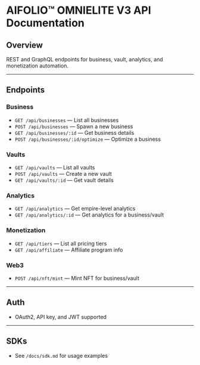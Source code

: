 # AIFOLIO™ OMNIELITE V3 API Documentation

## Overview

REST and GraphQL endpoints for business, vault, analytics, and monetization automation.

---

## Endpoints

### Business

- `GET /api/businesses` — List all businesses
- `POST /api/businesses` — Spawn a new business
- `GET /api/businesses/:id` — Get business details
- `POST /api/businesses/:id/optimize` — Optimize a business

### Vaults

- `GET /api/vaults` — List all vaults
- `POST /api/vaults` — Create a new vault
- `GET /api/vaults/:id` — Get vault details

### Analytics

- `GET /api/analytics` — Get empire-level analytics
- `GET /api/analytics/:id` — Get analytics for a business/vault

### Monetization

- `GET /api/tiers` — List all pricing tiers
- `GET /api/affiliate` — Affiliate program info

### Web3

- `POST /api/nft/mint` — Mint NFT for business/vault

---

## Auth

- OAuth2, API key, and JWT supported

---

## SDKs

- See `/docs/sdk.md` for usage examples
